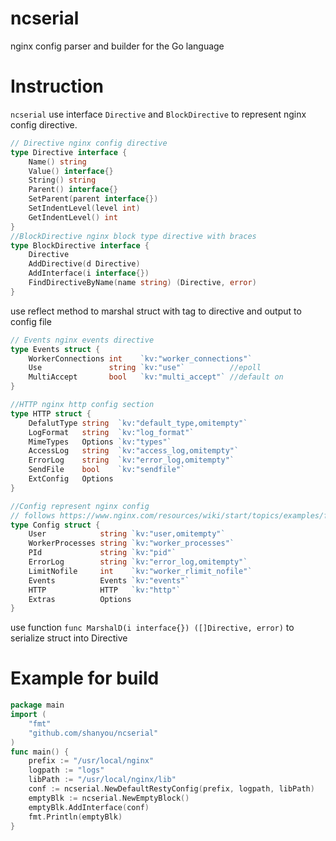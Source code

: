 ncserial
===
nginx config parser and builder for the Go language

# Instruction
`ncserial` use interface `Directive` and `BlockDirective` to represent nginx config directive.
```go
// Directive nginx config directive
type Directive interface {
	Name() string
	Value() interface{}
	String() string
	Parent() interface{}
	SetParent(parent interface{})
	SetIndentLevel(level int)
	GetIndentLevel() int
}
//BlockDirective nginx block type directive with braces
type BlockDirective interface {
	Directive
	AddDirective(d Directive)
	AddInterface(i interface{})
	FindDirectiveByName(name string) (Directive, error)
}
```

use reflect method to marshal struct with tag to directive and output to config file
```go
// Events nginx events directive
type Events struct {
	WorkerConnections int    `kv:"worker_connections"`
	Use               string `kv:"use"`          //epoll
	MultiAccept       bool   `kv:"multi_accept"` //default on
}

//HTTP nginx http config section
type HTTP struct {
	DefalutType string  `kv:"default_type,omitempty"`
	LogFormat   string  `kv:"log_format"`
	MimeTypes   Options `kv:"types"`
	AccessLog   string  `kv:"access_log,omitempty"`
	ErrorLog    string  `kv:"error_log,omitempty"`
	SendFile    bool    `kv:"sendfile"`
	ExtConfig   Options
}

//Config represent nginx config
// follows https://www.nginx.com/resources/wiki/start/topics/examples/full/ to build nginx base config
type Config struct {
	User            string `kv:"user,omitempty"`
	WorkerProcesses string `kv:"worker_processes"`
	PId             string `kv:"pid"`
	ErrorLog        string `kv:"error_log,omitempty"`
	LimitNofile     int    `kv:"worker_rlimit_nofile"`
	Events          Events `kv:"events"`
	HTTP            HTTP   `kv:"http"`
	Extras          Options
}
```
use function `func MarshalD(i interface{}) ([]Directive, error)` to serialize struct into Directive
# Example for build
```go
package main
import (
    "fmt"
    "github.com/shanyou/ncserial"
)
func main() {
    prefix := "/usr/local/nginx"
    logpath := "logs"
    libPath := "/usr/local/nginx/lib"
    conf := ncserial.NewDefaultRestyConfig(prefix, logpath, libPath)
    emptyBlk := ncserial.NewEmptyBlock()
    emptyBlk.AddInterface(conf)
    fmt.Println(emptyBlk)
}
```